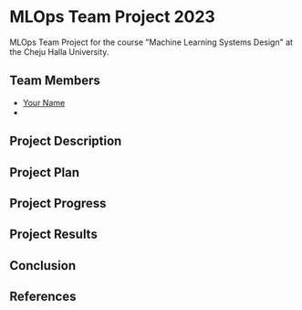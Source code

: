 # MLOps Team Project 2023

MLOps Team Project for the course "Machine Learning Systems Design" at the Cheju Halla University.

## Team Members

- [Your Name](github.com/username)
-

## Project Description

## Project Plan

## Project Progress

## Project Results

## Conclusion

## References
